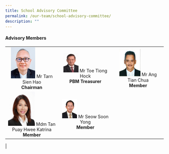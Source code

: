 ```yaml
---
title: School Advisory Committee
permalink: /our-team/school-advisory-committee/
description: ""
---
```

#### Advisory Members

| |||
|:---:|:---:|:---:|
| <img src="/images/Mr%20Tarn%20Sien%20Hao_Chairman.jpg" style="width:50%">	Mr Tarn Sien Hao <br> **Chairman** | <img src="/images/Mr%20Toe%20Tiong%20Hock_PBM_Treasurer.jpg" style="width:30%"> Mr Toe Tiong Hock <br> **PBM Treasurer**| <img src="/images/Mr%20Ang%20Tian%20Chua_Member.jpg" style="width:45%"> Mr Ang Tian Chua <br>**Member** | 
|<img src="/images/Mdm%20Tan%20Puay%20Hwee%20Katrina_Member.jpg" style="width:55%"> Mdm Tan Puay Hwee Katrina <br> **Member**| <img src="/images/Mr%20Seow%20Soon%20Yong_Member.jpg" style="width:30%"> Mr Seow Soon Yong <br> **Member** |
|